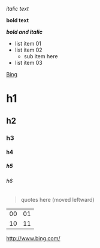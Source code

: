 *italic text*

**bold text**

***bold and italic***

- list item 01
- list item 02
  - sub item here
- list item 03


[Bing](http://www.bing.com/)

# h1
## h2
### h3
#### h4
##### h5
###### h6

> quotes here (moved leftward)


<table>
  <tr>
    <td>00</td>
    <td>01</td>
  </tr>
  <tr>
    <td>10</td>
    <td>11</td>
  </tr>
</table>

<http://www.bing.com/>


